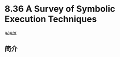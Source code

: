 # 8.36 A Survey of Symbolic Execution Techniques


[paper](http://season-lab.github.io/papers/survey-symbolic-execution-preprint-CSUR18.pdf)

## 简介
